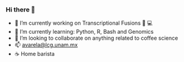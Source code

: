 ### Hi there 👋

- 🔭 I’m currently working on Transcriptional Fusions :dna: :computer:
- 🌱 I’m currently learning: Python, R, Bash and Genomics 
- 👯 I’m looking to collaborate on anything related to coffee science 
- 📫 avarela@lcg.unam.mx
- :coffee: Home barista
<!--
**avarela6630/avarela6630** is a ✨ _special_ ✨ repository because its `README.md` (this file) appears on your GitHub profile.

Here are some ideas to get you started:

- 🔭 I’m currently working on Transcriptional Fusions
- 🌱 I’m currently learning: Python, R, Bash and Genomics 
- 👯 I’m looking to collaborate on anything related to coffee science 
- 🤔 I’m looking for help with ..
- 💬 Ask me about ...
- 📫 avarela@lcg.unam.mx
- 😄 Pronouns: ...
- ⚡ Home barista 
-->
